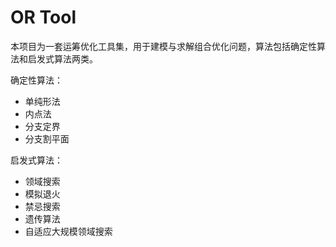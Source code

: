 OR Tool
===

本项目为一套运筹优化工具集，用于建模与求解组合优化问题，算法包括确定性算法和启发式算法两类。

确定性算法：
* 单纯形法
* 内点法
* 分支定界
* 分支割平面

启发式算法：
* 领域搜索
* 模拟退火
* 禁忌搜索
* 遗传算法
* 自适应大规模领域搜索